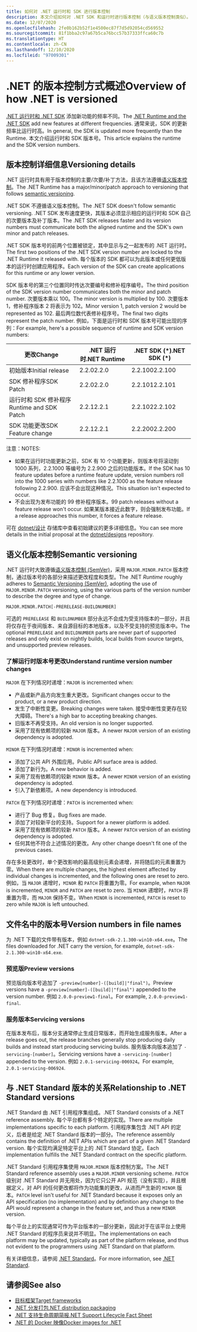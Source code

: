 ```yaml
---
title: 如何对 .NET 运行时和 SDK 进行版本控制
description: 本文介绍如何对 .NET SDK 和运行时进行版本控制（与语义版本控制类似）。
ms.date: 12/07/2020
ms.openlocfilehash: 2fe0b162b52f1e4500ec87f7d5d92054cd569552
ms.sourcegitcommit: 81f1bba2c97a67b5ca76bcc57b37333ffca60c7b
ms.translationtype: HT
ms.contentlocale: zh-CN
ms.lasthandoff: 12/10/2020
ms.locfileid: "97009301"
---
```

# <a name="overview-of-how-net-is-versioned"></a><span data-ttu-id="43680-103">.NET 的版本控制方式概述</span><span class="sxs-lookup"><span data-stu-id="43680-103">Overview of how .NET is versioned</span></span>

<span data-ttu-id="43680-104">[.NET 运行时和 .NET SDK](../introduction.md#sdk-and-runtimes) 添加新功能的频率不同。</span><span class="sxs-lookup"><span data-stu-id="43680-104">The [.NET Runtime and the .NET SDK](../introduction.md#sdk-and-runtimes) add new features at different frequencies.</span></span> <span data-ttu-id="43680-105">通常来说，SDK 的更新频率比运行时高。</span><span class="sxs-lookup"><span data-stu-id="43680-105">In general, the SDK is updated more frequently than the Runtime.</span></span> <span data-ttu-id="43680-106">本文介绍运行时和 SDK 版本号。</span><span class="sxs-lookup"><span data-stu-id="43680-106">This article explains the runtime and the SDK version numbers.</span></span>

## <a name="versioning-details"></a><span data-ttu-id="43680-107">版本控制详细信息</span><span class="sxs-lookup"><span data-stu-id="43680-107">Versioning details</span></span>

<span data-ttu-id="43680-108">.NET 运行时具有用于版本控制的主要/次要/补丁方法，且该方法遵循[语义版本控制](#semantic-versioning)。</span><span class="sxs-lookup"><span data-stu-id="43680-108">The .NET Runtime has a major/minor/patch approach to versioning that follows [semantic versioning](#semantic-versioning).</span></span>

<span data-ttu-id="43680-109">.NET SDK 不遵循语义版本控制。</span><span class="sxs-lookup"><span data-stu-id="43680-109">The .NET SDK doesn't follow semantic versioning.</span></span> <span data-ttu-id="43680-110">.NET SDK 发布速度更快，其版本必须显示相应的运行时和 SDK 自己的次要版本及补丁版本。</span><span class="sxs-lookup"><span data-stu-id="43680-110">The .NET SDK releases faster and its version numbers must communicate both the aligned runtime and the SDK's own minor and patch releases.</span></span>

<span data-ttu-id="43680-111">.NET SDK 版本号的前两个位置被锁定，其中显示与之一起发布的 .NET 运行时。</span><span class="sxs-lookup"><span data-stu-id="43680-111">The first two positions of the .NET SDK version number are locked to the .NET Runtime it released with.</span></span> <span data-ttu-id="43680-112">每个版本的 SDK 都可以为此版本或任何更低版本的运行时创建应用程序。</span><span class="sxs-lookup"><span data-stu-id="43680-112">Each version of the SDK can create applications for this runtime or any lower version.</span></span>

<span data-ttu-id="43680-113">SDK 版本号的第三个位置同时传达次要编号和修补程序编号。</span><span class="sxs-lookup"><span data-stu-id="43680-113">The third position of the SDK version number communicates both the minor and patch number.</span></span> <span data-ttu-id="43680-114">次要版本乘以 100。</span><span class="sxs-lookup"><span data-stu-id="43680-114">The minor version is multiplied by 100.</span></span> <span data-ttu-id="43680-115">次要版本 1，修补程序版本 2 将表示为 102。</span><span class="sxs-lookup"><span data-stu-id="43680-115">Minor version 1, patch version 2 would be represented as 102.</span></span> <span data-ttu-id="43680-116">最后两位数代表修补程序号。</span><span class="sxs-lookup"><span data-stu-id="43680-116">The final two digits represent the patch number.</span></span> <span data-ttu-id="43680-117">例如，下面是运行时和 SDK 版本号可能出现的序列：</span><span class="sxs-lookup"><span data-stu-id="43680-117">For example, here's a possible sequence of runtime and SDK version numbers:</span></span>

| <span data-ttu-id="43680-118">更改</span><span class="sxs-lookup"><span data-stu-id="43680-118">Change</span></span>                | <span data-ttu-id="43680-119">.NET 运行时</span><span class="sxs-lookup"><span data-stu-id="43680-119">.NET Runtime</span></span>      | <span data-ttu-id="43680-120">.NET SDK (\*)</span><span class="sxs-lookup"><span data-stu-id="43680-120">.NET SDK (\*)</span></span>     |
|-----------------------|-------------------|-------------------|
| <span data-ttu-id="43680-121">初始版本</span><span class="sxs-lookup"><span data-stu-id="43680-121">Initial release</span></span>       | <span data-ttu-id="43680-122">2.2.0</span><span class="sxs-lookup"><span data-stu-id="43680-122">2.2.0</span></span>             | <span data-ttu-id="43680-123">2.2.100</span><span class="sxs-lookup"><span data-stu-id="43680-123">2.2.100</span></span>           |
| <span data-ttu-id="43680-124">SDK 修补程序</span><span class="sxs-lookup"><span data-stu-id="43680-124">SDK Patch</span></span>             | <span data-ttu-id="43680-125">2.2.0</span><span class="sxs-lookup"><span data-stu-id="43680-125">2.2.0</span></span>             | <span data-ttu-id="43680-126">2.2.101</span><span class="sxs-lookup"><span data-stu-id="43680-126">2.2.101</span></span>           |
| <span data-ttu-id="43680-127">运行时和 SDK 修补程序</span><span class="sxs-lookup"><span data-stu-id="43680-127">Runtime and SDK Patch</span></span> | <span data-ttu-id="43680-128">2.2.1</span><span class="sxs-lookup"><span data-stu-id="43680-128">2.2.1</span></span>             | <span data-ttu-id="43680-129">2.2.102</span><span class="sxs-lookup"><span data-stu-id="43680-129">2.2.102</span></span>           |
| <span data-ttu-id="43680-130">SDK 功能更改</span><span class="sxs-lookup"><span data-stu-id="43680-130">SDK Feature change</span></span>    | <span data-ttu-id="43680-131">2.2.1</span><span class="sxs-lookup"><span data-stu-id="43680-131">2.2.1</span></span>             | <span data-ttu-id="43680-132">2.2.200</span><span class="sxs-lookup"><span data-stu-id="43680-132">2.2.200</span></span>           |

<span data-ttu-id="43680-133">注意：</span><span class="sxs-lookup"><span data-stu-id="43680-133">NOTES:</span></span>

- <span data-ttu-id="43680-134">如果在运行时功能更新之前，SDK 有 10 个功能更新，则版本号将滚动到 1000 系列，2.2.1000 等编号为 2.2.900 之后的功能版本。</span><span class="sxs-lookup"><span data-stu-id="43680-134">If the SDK has 10 feature updates before a runtime feature update, version numbers roll into the 1000 series with numbers like 2.2.1000 as the feature release following 2.2.900.</span></span> <span data-ttu-id="43680-135">应该不会出现这种情况。</span><span class="sxs-lookup"><span data-stu-id="43680-135">This situation isn't expected to occur.</span></span>
- <span data-ttu-id="43680-136">不会出现为发布功能的 99 修补程序版本。</span><span class="sxs-lookup"><span data-stu-id="43680-136">99 patch releases without a feature release won't occur.</span></span> <span data-ttu-id="43680-137">如果某版本接近此数字，则会强制发布功能。</span><span class="sxs-lookup"><span data-stu-id="43680-137">If a release approaches this number, it forces a feature release.</span></span>

<span data-ttu-id="43680-138">可在 [dotnet/设计](https://github.com/dotnet/designs/pull/29) 存储库中查看初始建议的更多详细信息。</span><span class="sxs-lookup"><span data-stu-id="43680-138">You can see more details in the initial proposal at the [dotnet/designs](https://github.com/dotnet/designs/pull/29) repository.</span></span>

## <a name="semantic-versioning"></a><span data-ttu-id="43680-139">语义化版本控制</span><span class="sxs-lookup"><span data-stu-id="43680-139">Semantic versioning</span></span>

<span data-ttu-id="43680-140">.NET 运行时大致遵循[语义版本控制 (SemVer)](https://semver.org/)，采用 `MAJOR.MINOR.PATCH` 版本控制，通过版本号的各部分来描述更改程度和类型。</span><span class="sxs-lookup"><span data-stu-id="43680-140">The .NET *Runtime* roughly adheres to [Semantic Versioning (SemVer)](https://semver.org/), adopting the use of `MAJOR.MINOR.PATCH` versioning, using the various parts of the version number to describe the degree and type of change.</span></span>

```
MAJOR.MINOR.PATCH[-PRERELEASE-BUILDNUMBER]
```

<span data-ttu-id="43680-141">可选的 `PRERELEASE` 和 `BUILDNUMBER` 部分永远不会成为受支持版本的一部分，并且将仅存在于夜间版本、来自源目标的本地版本，以及不受支持的预览版本中。</span><span class="sxs-lookup"><span data-stu-id="43680-141">The optional `PRERELEASE` and `BUILDNUMBER` parts are never part of supported releases and only exist on nightly builds, local builds from source targets, and unsupported preview releases.</span></span>

### <a name="understand-runtime-version-number-changes"></a><span data-ttu-id="43680-142">了解运行时版本号更改</span><span class="sxs-lookup"><span data-stu-id="43680-142">Understand runtime version number changes</span></span>

<span data-ttu-id="43680-143">`MAJOR` 在下列情况时递增：</span><span class="sxs-lookup"><span data-stu-id="43680-143">`MAJOR` is incremented when:</span></span>

- <span data-ttu-id="43680-144">产品或新产品方向发生重大更改。</span><span class="sxs-lookup"><span data-stu-id="43680-144">Significant changes occur to the product, or a new product direction.</span></span>
- <span data-ttu-id="43680-145">发生了中断性变更。</span><span class="sxs-lookup"><span data-stu-id="43680-145">Breaking changes were taken.</span></span> <span data-ttu-id="43680-146">接受中断性变更存在较大障碍。</span><span class="sxs-lookup"><span data-stu-id="43680-146">There's a high bar to accepting breaking changes.</span></span>
- <span data-ttu-id="43680-147">旧版本不再受支持。</span><span class="sxs-lookup"><span data-stu-id="43680-147">An old version is no longer supported.</span></span>
- <span data-ttu-id="43680-148">采用了现有依赖项的较新 `MAJOR` 版本。</span><span class="sxs-lookup"><span data-stu-id="43680-148">A newer `MAJOR` version of an existing dependency is adopted.</span></span>

<span data-ttu-id="43680-149">`MINOR` 在下列情况时递增：</span><span class="sxs-lookup"><span data-stu-id="43680-149">`MINOR` is incremented when:</span></span>

- <span data-ttu-id="43680-150">添加了公共 API 外围应用。</span><span class="sxs-lookup"><span data-stu-id="43680-150">Public API surface area is added.</span></span>
- <span data-ttu-id="43680-151">添加了新行为。</span><span class="sxs-lookup"><span data-stu-id="43680-151">A new behavior is added.</span></span>
- <span data-ttu-id="43680-152">采用了现有依赖项的较新 `MINOR` 版本。</span><span class="sxs-lookup"><span data-stu-id="43680-152">A newer `MINOR` version of an existing dependency is adopted.</span></span>
- <span data-ttu-id="43680-153">引入了新依赖项。</span><span class="sxs-lookup"><span data-stu-id="43680-153">A new dependency is introduced.</span></span>

<span data-ttu-id="43680-154">`PATCH` 在下列情况时递增：</span><span class="sxs-lookup"><span data-stu-id="43680-154">`PATCH` is incremented when:</span></span>

- <span data-ttu-id="43680-155">进行了 Bug 修复。</span><span class="sxs-lookup"><span data-stu-id="43680-155">Bug fixes are made.</span></span>
- <span data-ttu-id="43680-156">添加了对较新平台的支持。</span><span class="sxs-lookup"><span data-stu-id="43680-156">Support for a newer platform is added.</span></span>
- <span data-ttu-id="43680-157">采用了现有依赖项的较新 `PATCH` 版本。</span><span class="sxs-lookup"><span data-stu-id="43680-157">A newer `PATCH` version of an existing dependency is adopted.</span></span>
- <span data-ttu-id="43680-158">任何其他不符合上述情况的更改。</span><span class="sxs-lookup"><span data-stu-id="43680-158">Any other change doesn't fit one of the previous cases.</span></span>

<span data-ttu-id="43680-159">存在多处更改时，单个更改影响的最高级别元素会递增，并将随后的元素重置为零。</span><span class="sxs-lookup"><span data-stu-id="43680-159">When there are multiple changes, the highest element affected by individual changes is incremented, and the following ones are reset to zero.</span></span> <span data-ttu-id="43680-160">例如，当 `MAJOR` 递增时，`MINOR` 和 `PATCH` 将重置为零。</span><span class="sxs-lookup"><span data-stu-id="43680-160">For example, when `MAJOR` is incremented, `MINOR` and `PATCH` are reset to zero.</span></span> <span data-ttu-id="43680-161">当 `MINOR` 递增时，`PATCH` 将重置为零，而 `MAJOR` 保持不变。</span><span class="sxs-lookup"><span data-stu-id="43680-161">When `MINOR` is incremented, `PATCH` is reset to zero while `MAJOR` is left untouched.</span></span>

## <a name="version-numbers-in-file-names"></a><span data-ttu-id="43680-162">文件名中的版本号</span><span class="sxs-lookup"><span data-stu-id="43680-162">Version numbers in file names</span></span>

<span data-ttu-id="43680-163">为 .NET 下载的文件带有版本，例如 `dotnet-sdk-2.1.300-win10-x64.exe`。</span><span class="sxs-lookup"><span data-stu-id="43680-163">The files downloaded for .NET carry the version, for example, `dotnet-sdk-2.1.300-win10-x64.exe`.</span></span>

### <a name="preview-versions"></a><span data-ttu-id="43680-164">预览版</span><span class="sxs-lookup"><span data-stu-id="43680-164">Preview versions</span></span>

<span data-ttu-id="43680-165">预览版向版本号追加了 `-preview[number]-([build]|"final")`。</span><span class="sxs-lookup"><span data-stu-id="43680-165">Preview versions have a `-preview[number]-([build]|"final")` appended to the version number.</span></span> <span data-ttu-id="43680-166">例如 `2.0.0-preview1-final`。</span><span class="sxs-lookup"><span data-stu-id="43680-166">For example, `2.0.0-preview1-final`.</span></span>

### <a name="servicing-versions"></a><span data-ttu-id="43680-167">服务版本</span><span class="sxs-lookup"><span data-stu-id="43680-167">Servicing versions</span></span>

<span data-ttu-id="43680-168">在版本发布后，版本分支通常停止生成日常版本，而开始生成服务版本。</span><span class="sxs-lookup"><span data-stu-id="43680-168">After a release goes out, the release branches generally stop producing daily builds and instead start producing servicing builds.</span></span> <span data-ttu-id="43680-169">服务版本向版本追加了 `-servicing-[number]`。</span><span class="sxs-lookup"><span data-stu-id="43680-169">Servicing versions have a `-servicing-[number]` appended to the version.</span></span> <span data-ttu-id="43680-170">例如 `2.0.1-servicing-006924`。</span><span class="sxs-lookup"><span data-stu-id="43680-170">For example, `2.0.1-servicing-006924`.</span></span>

## <a name="relationship-to-net-standard-versions"></a><span data-ttu-id="43680-171">与 .NET Standard 版本的关系</span><span class="sxs-lookup"><span data-stu-id="43680-171">Relationship to .NET Standard versions</span></span>

<span data-ttu-id="43680-172">.NET Standard 由 .NET 引用程序集组成。</span><span class="sxs-lookup"><span data-stu-id="43680-172">.NET Standard consists of a .NET reference assembly.</span></span> <span data-ttu-id="43680-173">每个平台都有多个特定的实现。</span><span class="sxs-lookup"><span data-stu-id="43680-173">There are multiple implementations specific to each platform.</span></span> <span data-ttu-id="43680-174">引用程序集包含 .NET API 的定义，后者是给定 .NET Standard 版本的一部分。</span><span class="sxs-lookup"><span data-stu-id="43680-174">The reference assembly contains the definition of .NET APIs which are part of a given .NET Standard version.</span></span> <span data-ttu-id="43680-175">每个实现均满足特定平台上的 .NET Standard 协定。</span><span class="sxs-lookup"><span data-stu-id="43680-175">Each implementation fulfills the .NET Standard contract on the specific platform.</span></span>

<span data-ttu-id="43680-176">.NET Standard 引用程序集使用 `MAJOR.MINOR` 版本控制方案。</span><span class="sxs-lookup"><span data-stu-id="43680-176">The .NET Standard reference assembly uses a `MAJOR.MINOR` versioning scheme.</span></span> <span data-ttu-id="43680-177">`PATCH` 级别对 .NET Standard 并无用处，因为它只公开 API 规范（没有实现），并且根据定义，对 API 的任何更改都将作为功能集的更改，从进而产生新的 `MINOR` 版本。</span><span class="sxs-lookup"><span data-stu-id="43680-177">`PATCH` level isn't useful for .NET Standard because it exposes only an API specification (no implementation) and by definition any change to the API would represent a change in the feature set, and thus a new `MINOR` version.</span></span>

<span data-ttu-id="43680-178">每个平台上的实现通常可作为平台版本的一部分更新，因此对于在该平台上使用 .NET Standard 的程序员来说并不明显。</span><span class="sxs-lookup"><span data-stu-id="43680-178">The implementations on each platform may be updated, typically as part of the platform release, and thus not evident to the programmers using .NET Standard on that platform.</span></span>

<span data-ttu-id="43680-179">有关详细信息，请参阅 [.NET Standard](../../standard/net-standard.md)。</span><span class="sxs-lookup"><span data-stu-id="43680-179">For more information, see [.NET Standard](../../standard/net-standard.md).</span></span>

## <a name="see-also"></a><span data-ttu-id="43680-180">请参阅</span><span class="sxs-lookup"><span data-stu-id="43680-180">See also</span></span>

- [<span data-ttu-id="43680-181">目标框架</span><span class="sxs-lookup"><span data-stu-id="43680-181">Target frameworks</span></span>](../../standard/frameworks.md)
- [<span data-ttu-id="43680-182">.NET 分发打包</span><span class="sxs-lookup"><span data-stu-id="43680-182">.NET distribution packaging</span></span>](../distribution-packaging.md)
- [<span data-ttu-id="43680-183">.NET 支持生命周期简报</span><span class="sxs-lookup"><span data-stu-id="43680-183">.NET Support Lifecycle Fact Sheet</span></span>](https://dotnet.microsoft.com/platform/support/policy)
- [<span data-ttu-id="43680-184">.NET 的 Docker 映像</span><span class="sxs-lookup"><span data-stu-id="43680-184">Docker images for .NET</span></span>](https://hub.docker.com/_/microsoft-dotnet/)
